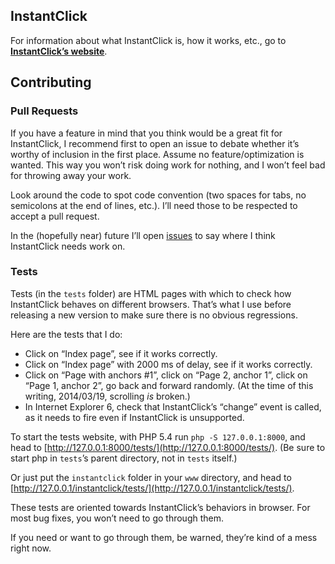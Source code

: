 ## InstantClick

For information about what InstantClick is, how it works, etc., go to **[InstantClick’s website](http://instantclick.io/)**.

## Contributing

### Pull Requests

If you have a feature in mind that you think would be a great fit for InstantClick, I recommend first to open an issue to debate whether it’s worthy of inclusion in the first place. Assume no feature/optimization is wanted. This way you won’t risk doing  work for nothing, and I won’t feel bad for throwing away your work.

Look around the code to spot code convention (two spaces for tabs, no semicolons at the end of lines, etc.). I’ll need those to be respected to accept a pull request.

In the (hopefully near) future I’ll open [issues](https://github.com/dieulot/instantclick/issues?state=open) to say where I think InstantClick needs work on.

### Tests

Tests (in the `tests` folder) are HTML pages with which to check how InstantClick behaves on different browsers. That’s what I use before releasing a new version to make sure there is no obvious regressions.

Here are the tests that I do:

- Click on “Index page”, see if it works correctly.
- Click on “Index page” with 2000 ms of delay, see if it works correctly.
- Click on “Page with anchors #1”, click on “Page 2, anchor 1”, click on “Page 1, anchor 2”, go back and forward randomly. (At the time of this writing, 2014/03/19, scrolling *is* broken.)
- In Internet Explorer 6, check that InstantClick’s “change” event is called, as it needs to fire even if InstantClick is unsupported.

To start the tests website, with PHP 5.4 run `php -S 127.0.0.1:8000`, and head to [http://127.0.0.1:8000/tests/](http://127.0.0.1:8000/tests/). (Be sure to start php in `tests`’s parent directory, not in `tests` itself.)

Or just put the `instantclick` folder in your `www` directory, and head to [http://127.0.0.1/instantclick/tests/](http://127.0.0.1/instantclick/tests/).

These tests are oriented towards InstantClick’s behaviors in browser. For most bug fixes, you won’t need to go through them.

If you need or want to go through them, be warned, they’re kind of a mess right now.
